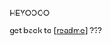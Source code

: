 HEYOOOO

get back to [[readme]] ???

[//begin]: # "Autogenerated link references for markdown compatibility"
[readme]: readme.md "Sup"
[//end]: # "Autogenerated link references"